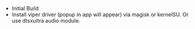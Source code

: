 - Initial Build
- Install viper driver (popup in app will appear) via magisk or kernelSU. Or use dtsxultra audio module.
